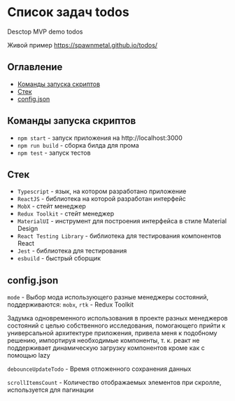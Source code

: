 # Список задач todos

Desctop MVP demo todos

Живой пример https://spawnmetal.github.io/todos/

## Оглавление

- [Команды запуска скриптов](#Команды-запуска-скриптов)
- [Стек](#Стек)
- [config.json](#configjson)

## Команды запуска скриптов

- `npm start` - запуск приложения на http://localhost:3000
- `npm run build` - сборка билда для прома
- `npm test` - запуск тестов

## Стек

- `Typescript` - язык, на котором разработано приложение
- `ReactJS` - библиотека на которой разработан интерфейс
- `MobX` - стейт менеджер
- `Redux Toolkit` - стейт менеджер
- `MaterialUI` - инструмент для построения интерфейса в стиле Material Design
- `React Testing Library` - библиотека для тестирования компонентов React
- `Jest` - библиотека для тестирования
- `esbuild` - быстрый сборщик

## config.json

`mode` - Выбор мода использующего разные менеджеры состояний, поддерживаются: `mobx`, `rtk` - Redux Toolkit

Задумка одновременного использования в проекте разных менеджеров состояний с целью собственного исследования, помогающего прийти к универсальной архитектуре приложения, привела меня к подобному решению, импортируя необходимые компоненты, т. к. реакт не поддерживает динамическую загрузку компонентов кроме как с помощью lazy

`debounceUpdateTodo` - Время отложенного сохранения данных

`scrollItemsCount` - Количество отображаемых элементов при скролле, используется для пагинации
